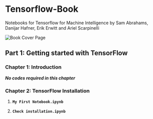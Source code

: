 # Tensorflow-Book
Notebooks for Tensorflow for Machine Intelligence by Sam Abrahams, Danijar Hafner, Erik Erwitt and Ariel Scarpinelli

![Book Cover Page](https://github.com/vishwesh5/Tensorflow-Book/raw/master/book.png)

## Part 1: Getting started with TensorFlow

### Chapter 1: Introduction

***No codes required in this chapter***

### Chapter 2: TensorFlow Installation

1) **`My First Notebook.ipynb`**

2) **`Check installation.ipynb`**
